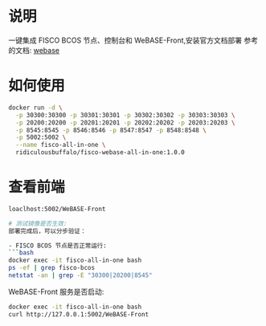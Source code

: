 # 说明
一键集成 FISCO BCOS 节点、控制台和 WeBASE-Front,安装官方文档部署 
参考的文档:
[webase](https://webasedoc.readthedocs.io/zh-cn/latest/docs/WeBASE-Install/developer.html)


# 如何使用

```bash
docker run -d \
  -p 30300:30300 -p 30301:30301 -p 30302:30302 -p 30303:30303 \
  -p 20200:20200 -p 20201:20201 -p 20202:20202 -p 20203:20203 \
  -p 8545:8545 -p 8546:8546 -p 8547:8547 -p 8548:8548 \
  -p 5002:5002 \
  --name fisco-all-in-one \
  ridiculousbuffalo/fisco-webase-all-in-one:1.0.0
```

# 查看前端

```bash
loaclhost:5002/WeBASE-Front

# 测试镜像是否生效:
部署完成后，可以分步验证：

- FISCO BCOS 节点是否正常运行:
```bash
docker exec -it fisco-all-in-one bash
ps -ef | grep fisco-bcos
netstat -an | grep -E "30300|20200|8545"
```
WeBASE-Front 服务是否启动:

```bash
docker exec -it fisco-all-in-one bash
curl http://127.0.0.1:5002/WeBASE-Front
```
